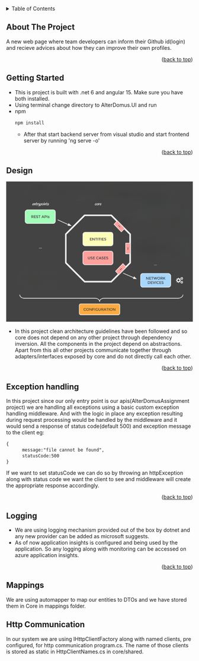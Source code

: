 <a name="readme-top"></a>
<!-- TABLE OF CONTENTS -->
<details>
  <summary>Table of Contents</summary>
  <ol>
    <li><a href="#about-the-project">About The Project</a></li>
    <li><a href="#design">Design</a></li>
    <li><a href="#exception-handling">Exception handling</a></li>
    <li><a href="#logging">Logging</a></li>
    <li><a href="#mappings">Mappings</a></li>
    <li><a href="#http-communication">Http Communication</a></li>
  </ol>
</details>



<!-- ABOUT THE PROJECT -->
## About The Project

A new web page where team developers can inform their Github id(login) and recieve advices about how they can improve their own profiles.

<p align="right">(<a href="#readme-top">back to top</a>)</p>

<!-- GETTING STARTED -->
## Getting Started

* This is project is built with .net 6 and angular 15. Make sure you have both installed.
* Using terminal change directory to AlterDomus.UI and run
* npm
  ```sh
  npm install 
  ```
  * After that start backend server from visual studio and start frontend server by running 'ng serve -o'

<p align="right">(<a href="#readme-top">back to top</a>)</p>


## Design
![My Image](design.png)

* In this project clean architecture guidelines have been followed and so core does not depend on any other project through dependency inversion. All the components in the project depend on abstractions. Apart from this all other projects communicate together through adapters/interfaces exposed by core and do not directly call each other.

<p align="right">(<a href="#readme-top">back to top</a>)</p>


## Exception handling

In this project since our only entry point is our apis(AlterDomusAssignment project) we are handling all exceptions using a basic custom exception handling middleware. And with the logic in place any exception resulting during request processing would be handled by the middleware and it would send a response of status code(default 500) and exception message to the client eg:
```
{
      message:"file cannot be found",
      statusCode:500
}
```
If we want to set statusCode we can do so by throwing an httpException along with status code we want the client to see and middleware will create the appropriate response accordingly.
<p align="right">(<a href="#readme-top">back to top</a>)</p>


## Logging

* We are using logging mechanism provided out of the box by dotnet and any new provider can be added as microsoft suggests.
* As of now application insights is configured and being used by the application. So any logging along with monitoring can be accessed on azure application insights.
<p align="right">(<a href="#readme-top">back to top</a>)</p>

## Mappings
We are using automapper to map our entities to DTOs and we have stored them in Core in mappings folder.

## Http Communication
In our system we are using IHttpClientFactory along with named clients, pre configured, for http communication program.cs. The name of those clients is stored as static in HttpClientNames.cs in core/shared.

